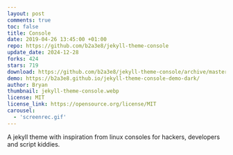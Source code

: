 ```yaml
---
layout: post
comments: true
toc: false
title: Console
date: 2019-04-26 13:45:00 +01:00
repo: https://github.com/b2a3e8/jekyll-theme-console
update_date: 2024-12-28
forks: 424
stars: 719
download: https://github.com/b2a3e8/jekyll-theme-console/archive/master.zip
demo: https://b2a3e8.github.io/jekyll-theme-console-demo-dark/
author: Bryan
thumbnail: jekyll-theme-console.webp
license: MIT
license_link: https://opensource.org/license/MIT
carousel:
  - 'screenrec.gif'
---
```


A jekyll theme with inspiration from linux consoles for hackers, developers and script kiddies.
